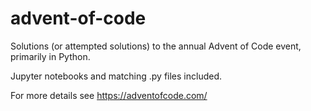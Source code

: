 # advent-of-code

Solutions (or attempted solutions) to the annual Advent of Code event, primarily in Python.

Jupyter notebooks and matching .py files included.

For more details see https://adventofcode.com/
